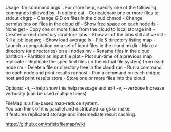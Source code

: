Usage: fm command args...
For more help, specify one of the following commands followed by -h option:
   cat      - Concatenate one or more files to stdout
   chgrp    - Change GID on files in the cloud
   chmod    - Change permissions on files in the cloud
   df       - Show free space on each node
   fs       - None
   get      - Copy one or more files from the cloud to local storage
   init     - Create/correct directory structure
   jobs     - Show all of the jobs still active
   kill     - Kill a job
   loadavg  - Show load average
   ls       - File & directory listing
   map      - Launch a computation on a set of input files in the cloud
   mkdir    - Make a directory (or directories) on all nodes
   mv       - Rename files in the cloud
   partition - Partition an input file
   plot     - Plot run-time of a previous map
   replicate - Replicate the specified files (in the virtual file system) from each node
   rm       - Delete a file or directory tree in the cloud
   run      - Run a command on each node and print results
   runhost  - Run a command on each unique host and print results
   store    - Store one or more files into the cloud


Options:
  -h, --help     show this help message and exit
  -v, --verbose  Increase verbosity (can be used multiple times)

FileMap is a file-based map-reduce system.  
You can think of it is parallel and distributed xargs or make.  
It features replicated storage and intermediate result caching.

https://github.com/mfisk/filemap/wiki
